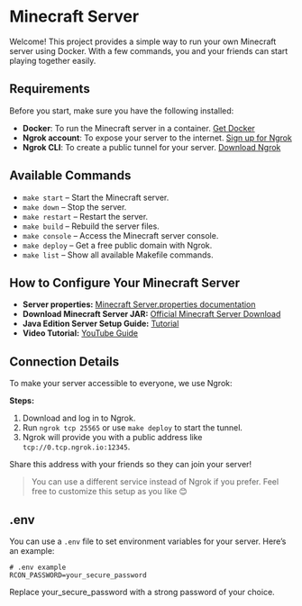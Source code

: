 # Minecraft Server

Welcome! This project provides a simple way to run your own Minecraft server using Docker. With a few commands, you and your friends can start playing together easily.

## Requirements

Before you start, make sure you have the following installed:

- **Docker**: To run the Minecraft server in a container.
  [Get Docker](https://www.docker.com/get-started/)
- **Ngrok account**: To expose your server to the internet.
  [Sign up for Ngrok](https://ngrok.com/)
- **Ngrok CLI**: To create a public tunnel for your server.
  [Download Ngrok](https://ngrok.com/download)

## Available Commands

- `make start` – Start the Minecraft server.
- `make down` – Stop the server.
- `make restart` – Restart the server.
- `make build` – Rebuild the server files.
- `make console` – Access the Minecraft server console.
- `make deploy` – Get a free public domain with Ngrok.
- `make list` – Show all available Makefile commands.

## How to Configure Your Minecraft Server

- **Server properties:**
  [Minecraft Server.properties documentation](https://minecraft.wiki/w/Server.properties)
- **Download Minecraft Server JAR:**
  [Official Minecraft Server Download](https://www.minecraft.net/en-us/download/server)
- **Java Edition Server Setup Guide:**
  [Tutorial](https://minecraft.wiki/w/Tutorial:Setting_up_a_Java_Edition_server)
- **Video Tutorial:**
  [YouTube Guide](https://www.youtube.com/watch?v=sz6kqZPVsfM)

## Connection Details

To make your server accessible to everyone, we use Ngrok:

**Steps:**
1. Download and log in to Ngrok.
2. Run `ngrok tcp 25565` or use `make deploy` to start the tunnel.
3. Ngrok will provide you with a public address like `tcp://0.tcp.ngrok.io:12345`.

Share this address with your friends so they can join your server!

> You can use a different service instead of Ngrok if you prefer. Feel free to customize this setup as you like 😊

## .env

You can use a `.env` file to set environment variables for your server.
Here’s an example:

```properties
# .env example
RCON_PASSWORD=your_secure_password
```

Replace your_secure_password with a strong password of your choice.
